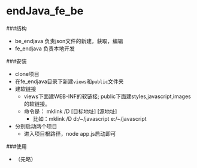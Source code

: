 endJava_fe_be
=============


###结构

- be_endjava 负责json文件的新建，获取，编辑
- fe_endjava 负责本地开发

###安装

- clone项目
- 在fe_endjava目录下新建`views`和`public`文件夹
- 建软链接
	- views下面建WEB-INF的软链接; public下面建styles,javascript,images的软链接。
	- 命令是： mklink /D [目标地址] [源地址]
		- 比如：mklink  /D  d:/~/javascript  e:/~/javascript
- 分别启动两个项目
	- 进入项目根路径，node app.js启动即可

###使用

- （先略）

